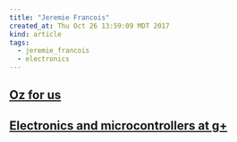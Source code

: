 ```yaml
---
title: "Jeremie Francois"
created_at: Thu Oct 26 13:59:09 MDT 2017
kind: article
tags:
  - jeremie_francois
  - electronics
---
```


<h2>
  <a href="http://www.oz4.us/" target="_blank">Oz for us</a>
</h2>

<h2>
  <a href="https://plus.google.com/collection/w-7PfB" target="_blank">Electronics and microcontrollers at g+</a>
</h2>

<!--
html boilerplate
<a href="" target="_blank"></a>
<a name=""></a>
<img src="" width="400px">
<ul>
  <li></li>
</ul>
<pre>
</pre>
<p style="margin-bottom: 2em;"></p>
<hr style="border: 0; height: 3px; background: #333; background-image: linear-gradient(to right, #ccc, #333, #ccc);">
<pre><code>
</code></pre>
<math xmlns='http://www.w3.org/1998/Math/MathML' display='block'>
</math>
-->
